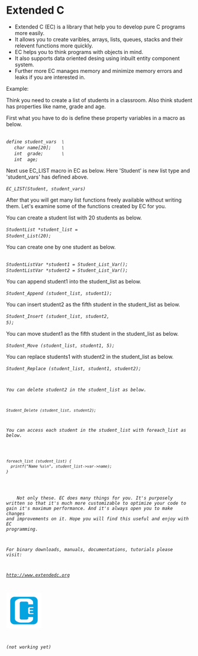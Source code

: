 # Extended C 

 * Extended C (EC) is a library that help you to develop pure C programs more easily.
 * It allows you to create varibles, arrays, lists, queues, stacks and their relevent functions more quickly.
 * EC helps you to think programs with objects in mind.
 * It also supports data oriented desing using inbuilt entity component system.
 * Further more EC manages memory and minimize memory errors and leaks if you are interested in.


Example:

Think you need to create a list of students in a classroom. Also think student has properties like name, grade and age.  

First what you have to do is define these property variables in a macro as below.  

<pre><code><i>
define student_vars  \
   char name[20];    \
   int  grade;       \
   int  age;
</i></code></pre>  

Next use EC_LIST macro in EC as below. Here 'Student' is new list type and 'student_vars' has defined above.  

<code><i>EC_LIST(Student, student_vars)</i></code><br>

After that you will get many list functions freely available without writing them. Let's examine some of the functions created by EC for you.<br>

You can create a student list with 20 students as below.  

<code><i>StudentList *student_list = Student_List(20);</i></code><br>

You can create one by one student as below.  

<pre><code><i>
StudentListVar *student1 = Student_List_Var();
StudentListVar *student2 = Student_List_Var();
</i></code></pre>  

You can append student1 into the student_list as below.  

<code><i>Student_Append (student_list, student1);</i></code><br>

You can insert student2 as the fifth student in the student_list as below.  

<code><i>Student_Insert (student_list, student2, 5);</i></code><br>

You can move student1 as the fifth student in the student_list as below.  

<code><i>Student_Move (student_list, student1, 5);</i></code><br>

You can replace students1 with student2 in the student_list as below.  

<code><i>Student_Replace (student_list, student1, student2);<br>

You can delete student2 in the student_list as below.  

<code><i>Student_Delete (student_list, student2);</i></code><br>

You can access each student in the student_list with foreach_list as below.  

<pre><code><i>
foreach_list (student_list) {
  printf("Name %s\n", student_list->var->name);
}
</i></code></pre>  

&nbsp; &nbsp; Not only these. EC does many things for you. It's purposely written so that it's much more customizable to optimize your code to gain it's maximum performance. And it's always open you to make changes and improvements on it. Hope you will find this useful and enjoy with EC programming.  

For binary downloads, manuals, documentations, tutorials please visit:  

<http://www.extendedc.org>  

![Logo, Extended C logo ](ec.png)  

*(not working yet)*
